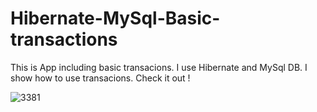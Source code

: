 # Hibernate-MySql-Basic-transactions
This is App including basic transacions. I use Hibernate and MySql DB. I show how to use transacions. Check it out ! 

![3381](https://user-images.githubusercontent.com/57706581/92336124-99421d00-f09d-11ea-81a5-531ac21416fe.png)
